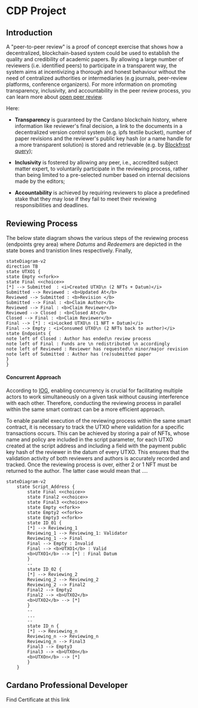 # CDP Project
## Introduction
A "peer-to-peer review" is a proof of concept exercise that shows how a decentralized, blockchain-based system could be used to establish the quality and credibility of academic papers. By allowing a large number of reviewers (i.e. identified peers) to participate in a transparent way, the system aims at incentivizing a thorough and honest behaviour without the need of centralized authorities or intermediaries (e.g journals, peer-review platforms, conference organizers). For more information on promoting transparency, inclusivity, and accountability in the peer review process, you can learn more about [open peer review](https://www.fosteropenscience.eu/learning/open-peer-review/#/id/5a17e150c2af651d1e3b1bce).

Here: 
- <b>Transparency</b> is guaranteed by the Cardano blockchain history, where information like reviewer's final decision, a link to the documents in a  decentralized version control system (e.g. ipfs textile bucket), number of paper revisions and the reviewer's public key hash (or a name handle for a more transparent solution) is stored and retrievable (e.g. by [Blockfrost query](https://docs.blockfrost.io/#tag/Cardano-Scripts/paths/%7E1scripts%7E1datum%7E1%7Bdatum_hash%7D/get)); 

- <b>Inclusivity</b> is fostered by allowing any peer, i.e., accredited subject matter expert, to voluntarily participate in the reviewing process, rather than being limited to a pre-selected number based on internal decisions made by the editors; 

- <b>Accountability</b> is achieved by requiring reviewers to place a predefined stake that they may lose if they fail to meet their reviewing responsibilities and deadlines.




## Reviewing Process

The below state diagram shows the various steps of the reviewing process (endpoints grey area) where <i>Datums</i> and <i>Redeemers</i> are depicted in the state boxes and tranistion lines respectively. Finally, 



```mermaid
stateDiagram-v2
direction TB
state UTXO1 {
state Empty <<fork>>
state Final <<choice>>
[*] --> Submitted  : <i>Created UTXO\n (2 NFTs + Datum)</i>  
Submitted --> Reviewed : <b>Updated At</b> 
Reviewed --> Submitted : <b>Revision </b> 
Submitted --> Final : <b>Claim Author</b> 
Reviewed --> Final : <b>Claim Reviewer</b> 
Reviewed --> Closed : <b>Closed At</b> 
Closed --> Final : <b>Claim Reviewer</b> 
Final --> [*] : <i>Locked UTXO\n (1 NFT + Datum)</i> 
Final --> Empty : <i>Consumed UTXO\n (2 NFTs back to author)</i> 
state Endpoints {
note left of Closed : Author has ended\n review process
note left of Final : Funds are \n redistributed \n accordingly
note left of Reviewed : Reviewer has requested\n minor/major revision
note left of Submitted : Author has (re)submitted paper
}
}
```

#### Concurrent Approach
According to [IOG](https://iohk.io/en/blog/posts/2021/09/10/concurrency-and-all-that-cardano-smart-contracts-and-the-eutxo-model/), enabling concurrency is crucial for facilitating multiple actors to work simultaneously on a given task without causing interference with each other. Therefore, conducting the reviewing process in parallel within the same smart contract can be a more efficient approach.

To enable parallel execution of the reviewing process within the same smart contract, it is necessary to track the UTXO where validation for a specific transactions occurs. This can be achieved by storing a pair of NFTs, whose name and policy are included in the script parameter, for each UTXO created at the script address and including a field with the payment public key hash of the reviewer in the datum of every UTXO. This ensures that the validation activity of both reviewers and authors is accurately recorded and tracked. Once the reviewing process is over, either 2 or 1 NFT must be returned to the author. The latter case would mean that ....

```mermaid
stateDiagram-v2
    state Script_Address {
        state Final <<choice>>
        state Final2 <<choice>>
        state Final3 <<choice>>
        state Empty <<fork>>
        state Empty2 <<fork>>
        state Empty3 <<fork>>
        state ID_01 {
        [*] --> Reviewing_1
        Reviewing_1 --> Reviewing_1: Validator
        Reviewing_1 --> Final
        Final --> Empty : Invalid
        Final --> <b>UTXO1</b> : Valid
        <b>UTXO1</b> --> [*] : Final Datum
        }
        --
        state ID_02 {
        [*] --> Reviewing_2
        Reviewing_2 --> Reviewing_2
        Reviewing_2 --> Final2
        Final2 --> Empty2 
        Final2 --> <b>UTXO2</b> 
        <b>UTXO2</b> --> [*] 
        }
        --
        ...
        --
        state ID_n {
        [*] --> Reviewing_n
        Reviewing_n --> Reviewing_n
        Reviewing_n --> Final3
        Final3 --> Empty3 
        Final3 --> <b>UTXOn</b> 
        <b>UTXOn</b> --> [*] 
        }
    }
```



## Cardano Professional Developer 
Find Certificate at this link
